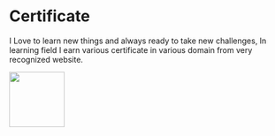 # Certificate
<p>I Love to learn new things and always ready to take new challenges, In learning field I earn various certificate in various domain from very recognized website. </p>
<img src ="https://user-images.githubusercontent.com/90690744/179427791-bdd13ee8-b678-4926-b182-a257a214d0c3.jpg" width="100" height="100"> </img>
